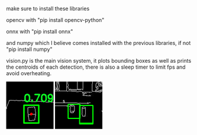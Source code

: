 make sure to install these libraries

opencv with "pip install opencv-python"

onnx with "pip install onnx"

and numpy which I believe comes installed with the previous libraries, if not "pip install numpy"


vision.py is the main vision system, it plots bounding boxes as well as prints the centroids of each detection, there is also a sleep timer to limit fps and avoid overheating.


<img src="frame_screenshot_15.03.2024.png">
<img src="detection_screenshot_15.03.2024.png">
